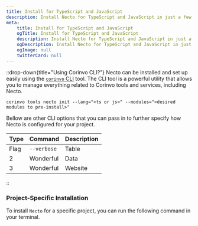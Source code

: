```yaml
---
title: Install for TypeScript and JavaScript
description: Install Necto for TypeScript and JavaScript in just a few seconds.
meta: 
    title: Install for TypeScript and JavaScript
    ogTitle: Install for TypeScript and JavaScript
    description: Install Necto for TypeScript and JavaScript in just a few seconds.
    ogDescription: Install Necto for TypeScript and JavaScript in just a few seconds.
    ogImage: null
    twitterCard: null
---
```


::drop-down{title="Using Corinvo CLI?"}
Necto can be installed and set up easily using the [`corinvo` CLI](https://cli.corinvo.dev) tool. The CLI tool is a powerful utility that allows you to manage everything related to Corinvo tools and services, including Necto.

```shellscript [Terminal][ph:terminal]{1-2, 4} meta-info=val 
corinvo tools necto init --lang="<ts or js>" --modules="<desired modules to pre-install>"
```

Bellow are other CLI options that you can pass in to further specify how Necto is configured for your project.

| Type  | Command     | Description |
| ----- | ----------- | ----------- |
| Flag  | `--verbose` | Table       |
| 2     | Wonderful   | Data        |
| 3     | Wonderful   | Website     |

::

### Project-Specific Installation

To install `Necto` for a specific project, you can run the following command in your terminal.

